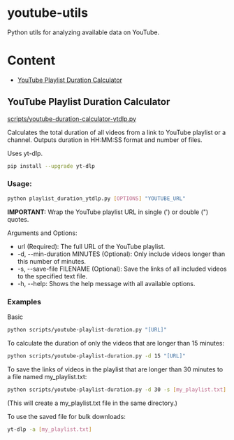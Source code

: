 # youtube-utils
Python utils for analyzing available data on YouTube.

# Content

- [YouTube Playlist Duration Calculator](#youtube-playlist-duration-calculator)

## YouTube Playlist Duration Calculator
[scripts/youtube-duration-calculator-ytdlp.py](https://github.com/iuliiakr/youtube-utils/blob/main/scripts/youtube-duration-calculator-ytdlp.py)

Calculates the total duration of all videos from a link to YouTube playlist or a channel.
Outputs duration in HH:MM:SS format and number of files.

Uses yt-dlp.
```bash
pip install --upgrade yt-dlp
```

### Usage:
```bash
python playlist_duration_ytdlp.py [OPTIONS] "YOUTUBE_URL"
```
<b>IMPORTANT:</b> Wrap the YouTube playlist URL in single (') or double (") quotes.

Arguments and Options:
- url (Required): The full URL of the YouTube playlist.
- -d, --min-duration MINUTES (Optional): Only include videos longer than this number of minutes.
- -s, --save-file FILENAME (Optional): Save the links of all included videos to the specified text file.
- -h, --help: Shows the help message with all available options.

### Examples

Basic
```bash
python scripts/youtube-playlist-duration.py "[URL]"
```

To calculate the duration of only the videos that are longer than 15 minutes:
```bash
python scripts/youtube-playlist-duration.py -d 15 "[URL]"
```

To save the links of videos in the playlist that are longer than 30 minutes to a file named my_playlist.txt:
```bash
python scripts/youtube-playlist-duration.py -d 30 -s [my_playlist.txt] "[URL]"
```
(This will create a my_playlist.txt file in the same directory.)

To use the saved file for bulk downloads:
```bash
yt-dlp -a [my_playlist.txt]
```

